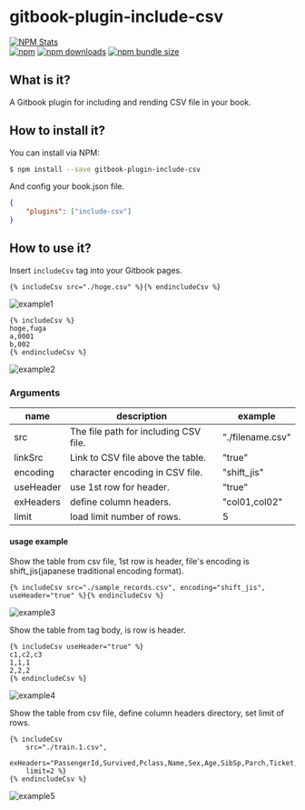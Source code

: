 # gitbook-plugin-include-csv

[![NPM Stats](https://nodei.co/npm/gitbook-plugin-include-csv.png)](https://npmjs.org/package/gitbook-plugin-include-csv/)  
[![npm](https://img.shields.io/npm/v/gitbook-plugin-include-csv.svg)](https://npmjs.org/package/gitbook-plugin-include-csv/)
[![npm downloads](https://img.shields.io/npm/dm/gitbook-plugin-include-csv.svg)](https://npmjs.org/package/gitbook-plugin-include-csv/)
[![npm bundle size](https://img.shields.io/bundlephobia/min/gitbook-plugin-include-csv.svg)](https://npmjs.org/package/gitbook-plugin-include-csv/)

## What is it?
A Gitbook plugin for including and rending CSV file in your book.

## How to install it?
You can install via NPM:

```sh
$ npm install --save gitbook-plugin-include-csv
```

And config your book.json file.

```json
{
    "plugins": ["include-csv"]
}
```

## How to use it?

Insert `includeCsv` tag into your Gitbook pages.

```
{% includeCsv src="./hoge.csv" %}{% endincludeCsv %}
```

![example1](./doc/sample_file.png "example")


```
{% includeCsv %}
hoge,fuga
a,0001
b,002
{% endincludeCsv %}
```

![example2](./doc/sample_tagbody.png "example")


### Arguments

| name      | description                           | example           |
|-----------|---------------------------------------|-------------------|
| src       | The file path for including CSV file. | "./filename.csv"  |
| linkSrc   | Link to CSV file above the table.     | "true"            |
| encoding  | character encoding in CSV file.       | "shift_jis"       |
| useHeader | use 1st row for header.               | "true"            |
| exHeaders | define column headers.                | "col01,col02"     |
| limit     | load limit number of rows.            | 5                 |

#### usage example

Show the table from csv file, 1st row is header, file's encoding is shift_jis(japanese traditional encoding format).
```
{% includeCsv src="./sample_records.csv", encoding="shift_jis", useHeader="true" %}{% endincludeCsv %}
```

![example3](./doc/sample_file_withoption.png "example")


Show the table from tag body, is row is header.
```
{% includeCsv useHeader="true" %}
c1,c2,c3
1,1,1
2,2,2
{% endincludeCsv %}
```

![example4](./doc/sample_tagbody_withoption.png "example")

Show the table from csv file, define column headers directory, set limit of rows.

```
{% includeCsv
    src="./train.1.csv",
    exHeaders="PassengerId,Survived,Pclass,Name,Sex,Age,SibSp,Parch,Ticket,Fare,Cabin,Embarked",
    limit=2 %}
{% endincludeCsv %}
```

![example5](./doc/sample_exheader_limit.png "example")
